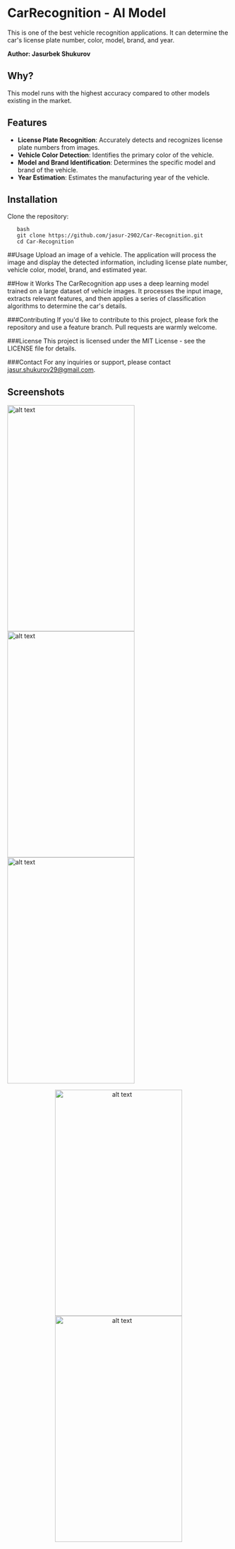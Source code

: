 # CarRecognition - AI Model 

This is one of the best vehicle recognition applications. It can determine the car's license plate number, color, model, brand, and year. 

**Author: Jasurbek Shukurov**

## Why? 
This model runs with the highest accuracy compared to other models existing in the market. 

## Features

- **License Plate Recognition**: Accurately detects and recognizes license plate numbers from images.
- **Vehicle Color Detection**: Identifies the primary color of the vehicle.
- **Model and Brand Identification**: Determines the specific model and brand of the vehicle.
- **Year Estimation**: Estimates the manufacturing year of the vehicle.

## Installation

Clone the repository:
```
   bash
   git clone https://github.com/jasur-2902/Car-Recognition.git
   cd Car-Recognition
```


##Usage
Upload an image of a vehicle.
The application will process the image and display the detected information, including license plate number, vehicle color, model, brand, and estimated year.

##How it Works
The CarRecognition app uses a deep learning model trained on a large dataset of vehicle images. It processes the input image, extracts relevant features, and then applies a series of classification algorithms to determine the car's details.

###Contributing
If you'd like to contribute to this project, please fork the repository and use a feature branch. Pull requests are warmly welcome.

###License
This project is licensed under the MIT License - see the LICENSE file for details.

###Contact
For any inquiries or support, please contact jasur.shukurov29@gmail.com.

## Screenshots
<img src="screenshots/Screenshot_20190109-002106.png" alt="alt text" width="288" height="512">      <img src="screenshots/1.jpg?raw=true" alt="alt text" width="288" height="512">      <img src="screenshots/2.jpg?raw=true" alt="alt text" width="288" height="512">

<p align="center"><img src="screenshots/3.jpg" alt="alt text" width="288" height="512">      <img src="screenshots/4.jpg" alt="alt text" width="288" height="512"> </p>


